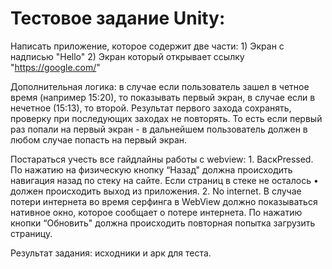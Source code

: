 # Тестовое задание Unity:

Написать приложение, которое содержит две части:
	1)	Экран с надписью "Hello"
	2)	Экран который открывает ссылку "https://google.com/"

Дополнительная логика: в случае если пользователь зашел в четное время (например 15:20), 
то показывать первый экран, в случае если в нечетное (15:13), то второй.
Результат первого захода сохранять, проверку при последующих заходах не повторять.
То есть если первый раз попали на первый экран - в дальнейшем пользователь должен
в любом случае попасть на первый экран. 


Постараться учесть все гайдлайны работы с webview:
	1. ВаскРressed. По нажатию на физическую кнопку “Назад" должна происходить навигация назад по стеку на сайте.
	Если страниц в стеке не осталось • должен происходить выход из приложения.
	2. No internet. В случае потери интернета во время серфинга в WebView должно показываться нативное окно,
	которое сообщает о потере интернета. По нажатию кнопки “Обновить" должна происходить повторная попытка загрузить страницу.

Результат задания: исходники и арк для теста.
